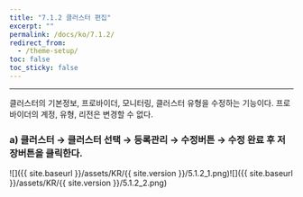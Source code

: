 ```yaml
---
title: "7.1.2 클러스터 편집"
excerpt: ""
permalink: /docs/ko/7.1.2/
redirect_from:
  - /theme-setup/
toc: false
toc_sticky: false
---
```


---
클러스터의 기본정보, 프로바이더, 모니터링, 클러스터 유형을 수정하는 기능이다. 프로바이더의 계정, 유형, 리전은 변경할 수 없다.

### a\) 클러스터 → 클러스터 선택 → 등록관리 → 수정버튼 → 수정 완료 후 저장버튼을 클릭한다.
![]({{ site.baseurl }}/assets/KR/{{ site.version }}/5.1.2_1.png)![]({{ site.baseurl }}/assets/KR/{{ site.version }}/5.1.2_2.png)
